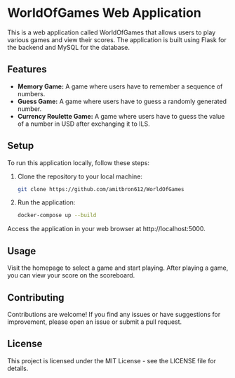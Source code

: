 # WorldOfGames Web Application

This is a web application called WorldOfGames that allows users to play various games and view their scores. The application is built using Flask for the backend and MySQL for the database.

## Features

- **Memory Game:** A game where users have to remember a sequence of numbers.
- **Guess Game:** A game where users have to guess a randomly generated number.
- **Currency Roulette Game:** A game where users have to guess the value of a number in USD after exchanging it to ILS.

## Setup

To run this application locally, follow these steps:

1. Clone the repository to your local machine:

   ```bash
   git clone https://github.com/amitbron612/WorldOfGames
2. Run the application:
    ```bash
    docker-compose up --build

Access the application in your web browser at http://localhost:5000.

## Usage
Visit the homepage to select a game and start playing.
After playing a game, you can view your score on the scoreboard.
## Contributing
Contributions are welcome! If you find any issues or have suggestions for improvement, please open an issue or submit a pull request.

## License
This project is licensed under the MIT License - see the LICENSE file for details.



